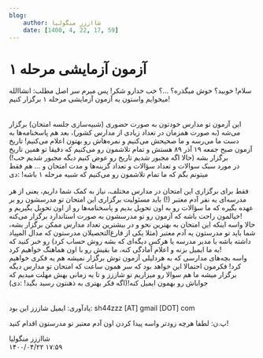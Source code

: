 ```yaml
---
blog:
    author: شااززز منگولیا
    date: [1400, 4, 22, 17, 59]
---
```

# آزمون آزمایشی مرحله ۱

<div class="cnt">
سلام! خوبید؟ خوش میگذره؟ ...؟ خب خدارو شکر! پس میرم سر اصل مطلب: انشاالله میخوایم واستون یه آزمون آزمایشی مرحله ۱ برگزار کنیم!<br/><br/><br/>این آزمون تو مدارس خودتون به صورت حضوری (شبیه‌سازی جلسه امتحان) برگزار می‌شه (به صورت همزمان در تعداد زیادی از مدارس کشور)، بعد هم پاسخنامه‌ها به دست ما می‌رسه و ما صحیحش می‌کنیم و نمره‌هاش رو بهتون اعلام می‌کنیم! تاریخ آزمون صبح جمعه ۱۹ آذر ۸۹ هستش و تمام تلاشمون رو می‌کنیم که دقیقا تو همین تاریخ برگزار بشه (حالا اگه مجبور شدیم تاریخ رو عوض کنیم دیگه مجبور شدیم خب!)<br/>در مورد سبک سوالات و تعداد سؤالات و تعداد گزینه‌ها و مدت امتحان و ... هم فقط میتونم بگم که ما تمام تلاشمون رو می‌کنیم که شبیه مرحله ۱ باشه! :دی<br/><br/>فقط برای برگزاری این امتحان در مدارس مختلف، نیاز به کمک شما داریم، یعنی از هر مدرسه‌ای یه نفر آدم معتبر (!) باید مسئولیت برگزاری این امتحان تو مدرسشون رو بر عهده بگیره که ما سؤالات رو به اون تحویل بدیم و پاسخنامه‌ها رو از اون تحویل بگیریم و خیالمون راحت باشه که آزمون رو تو مدرسشون به صورت استاندارد برگزار می‌کنه!<br/>حالا واسه اینکه این امتحان به بهترین نحو و در بیشترین تعداد مدارس ممکن برگزار بشه، شما باید تو مدرستون یه آدم معتبر (مثلا یکی از فارغ‌التحصیلان مدرستون که مدال المپیاد داشته باشه یا مدیر مدرسه یا هرکس دیگه‌ای که بشه روش حساب کرد) رو خبر کنید که به ما ایمیل بزنه و اعلام آمادگی کنه، ما بقیش رو با اون هماهنگ خواهیم کرد!<br/>واسه بچه‌های مدارسی که به هردلیلی آزمون توش برگزار نمیشه هم یه فکری خواهیم کرد! فکرمون احتمالا این خواهد بود که سر همون ساعت که امتحان تو مدارس دیگه برگزار میشه ما هم سوالا رو میزاریم تو شاززز و تا یه زمانی بهش مهلت میدیم که جواباش رو بهمون ایمیل کنه!(اگه فکر بهتری به ذهنتون رسید بگید! :دی)<br/><br/><br/>یادآوری: ایمیل شاززز این بود: sh44zzz [AT] gmail [DOT] com<br/><p>پ.ن:‌ لطفا هرچه زودتر واسه پیدا کردن اون آدم معتبر تو مدرستون اقدام کنید!</p>
</div>

<div class="blog-info">
    <div class="blog-author">شااززز منگولیا</div>
    <div class="blog-date">۱۴۰۰/۰۴/۲۲ ۱۷:۵۹</div>
</div>

